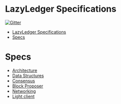 LazyLedger Specifications
===

[![Gitter](https://badges.gitter.im/LazyLedger/lazyledger-specs.svg)](https://gitter.im/LazyLedger/lazyledger-specs?utm_source=badge&utm_medium=badge&utm_campaign=pr-badge)

- [LazyLedger Specifications](#lazyledger-specifications)
- [Specs](#specs)

# Specs

- [Architecture](specs/architecture.md)
- [Data Structures](specs/data_structures.md)
- [Consensus](specs/consensus.md)
- [Block Proposer](specs/block_proposer.md)
- [Networking](specs/networking.md)
- [Light client](specs/light_client.md)
